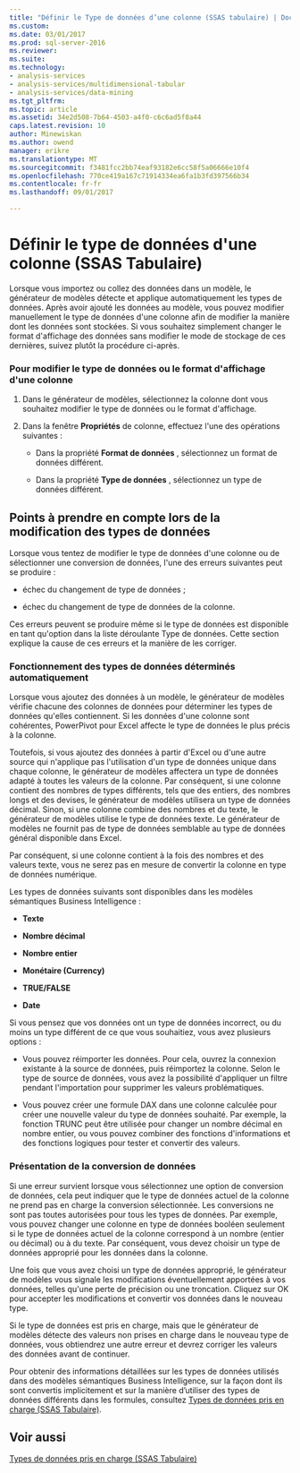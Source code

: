 ```yaml
---
title: "Définir le Type de données d’une colonne (SSAS tabulaire) | Documents Microsoft"
ms.custom: 
ms.date: 03/01/2017
ms.prod: sql-server-2016
ms.reviewer: 
ms.suite: 
ms.technology:
- analysis-services
- analysis-services/multidimensional-tabular
- analysis-services/data-mining
ms.tgt_pltfrm: 
ms.topic: article
ms.assetid: 34e2d508-7b64-4503-a4f0-c6c6ad5f8a44
caps.latest.revision: 10
author: Minewiskan
ms.author: owend
manager: erikre
ms.translationtype: MT
ms.sourcegitcommit: f3481fcc2bb74eaf93182e6cc58f5a06666e10f4
ms.openlocfilehash: 770ce419a167c71914334ea6fa1b3fd397566b34
ms.contentlocale: fr-fr
ms.lasthandoff: 09/01/2017

---
```

# <a name="set-the-data-type-of-a-column-ssas-tabular"></a>Définir le type de données d'une colonne (SSAS Tabulaire)
  Lorsque vous importez ou collez des données dans un modèle, le générateur de modèles détecte et applique automatiquement les types de données. Après avoir ajouté les données au modèle, vous pouvez modifier manuellement le type de données d'une colonne afin de modifier la manière dont les données sont stockées. Si vous souhaitez simplement changer le format d'affichage des données sans modifier le mode de stockage de ces dernières, suivez plutôt la procédure ci-après.  
  
### <a name="to-change-the-data-type-or-display-format-for-a-column"></a>Pour modifier le type de données ou le format d'affichage d'une colonne  
  
1.  Dans le générateur de modèles, sélectionnez la colonne dont vous souhaitez modifier le type de données ou le format d'affichage.  
  
2.  Dans la fenêtre **Propriétés** de colonne, effectuez l'une des opérations suivantes :  
  
    -   Dans la propriété **Format de données** , sélectionnez un format de données différent.  
  
    -   Dans la propriété **Type de données** , sélectionnez un type de données différent.  
  
## <a name="considerations-when-changing-data-types"></a>Points à prendre en compte lors de la modification des types de données  
 Lorsque vous tentez de modifier le type de données d'une colonne ou de sélectionner une conversion de données, l'une des erreurs suivantes peut se produire :  
  
-   échec du changement de type de données ;  
  
-   échec du changement de type de données de la colonne.  
  
 Ces erreurs peuvent se produire même si le type de données est disponible en tant qu'option dans la liste déroulante Type de données. Cette section explique la cause de ces erreurs et la manière de les corriger.  
  
### <a name="understanding-automatically-determined-data-types"></a>Fonctionnement des types de données déterminés automatiquement  
 Lorsque vous ajoutez des données à un modèle, le générateur de modèles vérifie chacune des colonnes de données pour déterminer les types de données qu'elles contiennent. Si les données d'une colonne sont cohérentes, PowerPivot pour Excel affecte le type de données le plus précis à la colonne.  
  
 Toutefois, si vous ajoutez des données à partir d'Excel ou d'une autre source qui n'applique pas l'utilisation d'un type de données unique dans chaque colonne, le générateur de modèles affectera un type de données adapté à toutes les valeurs de la colonne. Par conséquent, si une colonne contient des nombres de types différents, tels que des entiers, des nombres longs et des devises, le générateur de modèles utilisera un type de données décimal. Sinon, si une colonne combine des nombres et du texte, le générateur de modèles utilise le type de données texte. Le générateur de modèles ne fournit pas de type de données semblable au type de données général disponible dans Excel.  
  
 Par conséquent, si une colonne contient à la fois des nombres et des valeurs texte, vous ne serez pas en mesure de convertir la colonne en type de données numérique.  
  
 Les types de données suivants sont disponibles dans les modèles sémantiques Business Intelligence :  
  
-   **Texte**  
  
-   **Nombre décimal**  
  
-   **Nombre entier**  
  
-   **Monétaire (Currency)**  
  
-   **TRUE/FALSE**  
  
-   **Date**  
  
 Si vous pensez que vos données ont un type de données incorrect, ou du moins un type différent de ce que vous souhaitiez, vous avez plusieurs options :  
  
-   Vous pouvez réimporter les données. Pour cela, ouvrez la connexion existante à la source de données, puis réimportez la colonne. Selon le type de source de données, vous avez la possibilité d'appliquer un filtre pendant l'importation pour supprimer les valeurs problématiques.  
  
-   Vous pouvez créer une formule DAX dans une colonne calculée pour créer une nouvelle valeur du type de données souhaité. Par exemple, la fonction TRUNC peut être utilisée pour changer un nombre décimal en nombre entier, ou vous pouvez combiner des fonctions d'informations et des fonctions logiques pour tester et convertir des valeurs.  
  
### <a name="understanding-data-conversion"></a>Présentation de la conversion de données  
 Si une erreur survient lorsque vous sélectionnez une option de conversion de données, cela peut indiquer que le type de données actuel de la colonne ne prend pas en charge la conversion sélectionnée. Les conversions ne sont pas toutes autorisées pour tous les types de données. Par exemple, vous pouvez changer une colonne en type de données booléen seulement si le type de données actuel de la colonne correspond à un nombre (entier ou décimal) ou à du texte. Par conséquent, vous devez choisir un type de données approprié pour les données dans la colonne.  
  
 Une fois que vous avez choisi un type de données approprié, le générateur de modèles vous signale les modifications éventuellement apportées à vos données, telles qu'une perte de précision ou une troncation. Cliquez sur OK pour accepter les modifications et convertir vos données dans le nouveau type.  
  
 Si le type de données est pris en charge, mais que le générateur de modèles détecte des valeurs non prises en charge dans le nouveau type de données, vous obtiendrez une autre erreur et devrez corriger les valeurs des données avant de continuer.  
  
 Pour obtenir des informations détaillées sur les types de données utilisés dans des modèles sémantiques Business Intelligence, sur la façon dont ils sont convertis implicitement et sur la manière d’utiliser des types de données différents dans les formules, consultez [Types de données pris en charge &#40;SSAS Tabulaire&#41;](../../analysis-services/tabular-models/data-types-supported-ssas-tabular.md).  
  
## <a name="see-also"></a>Voir aussi  
 [Types de données pris en charge &#40;SSAS Tabulaire&#41;](../../analysis-services/tabular-models/data-types-supported-ssas-tabular.md)  
  
  
